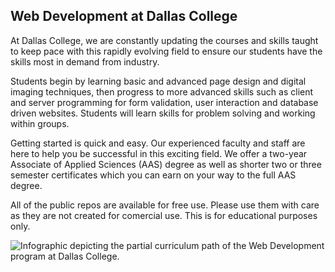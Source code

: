 ## Web Development at Dallas College

At Dallas College, we are constantly updating the courses and skills taught to keep pace with this rapidly evolving field to ensure our students have the skills most in demand from industry.

Students begin by learning basic and advanced page design and digital imaging techniques, then progress to more advanced skills such as client and server programming for form validation, user interaction and database driven websites. Students will learn skills for problem solving and working within groups.

Getting started is quick and easy. Our experienced faculty and staff are here to help you be successful in this exciting field. We offer a two-year Associate of Applied Sciences (AAS) degree as well as shorter two or three semester certificates which you can earn on your way to the full AAS degree.

All of the public repos are available for free use. Please use them with care as they are not created for comercial use. This is for educational purposes only.

![Infographic depicting the partial curriculum path of the Web Development program at Dallas College.](/assets/images/WebDev-infographics-image-crop.png)

<!--
**bhc-webdev/bhc-webdev** is a ✨ _special_ ✨ repository because its `README.md` (this file) appears on your GitHub profile.

Here are some ideas to get you started:

- 🔭 I’m currently working on ...
- 🌱 I’m currently learning ...
- 👯 I’m looking to collaborate on ...
- 🤔 I’m looking for help with ...
- 💬 Ask me about ...
- 📫 How to reach me: ...
- 😄 Pronouns: ...
- ⚡ Fun fact: ...
-->

